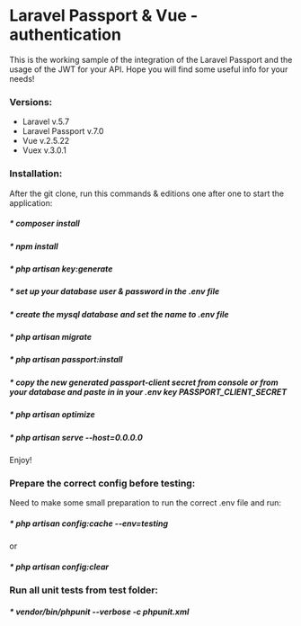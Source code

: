 # Laravel Passport & Vue - authentication #

This is the working sample of the integration of the Laravel Passport and the usage of the JWT for your API.
Hope you will find some useful info for your needs!

### Versions: ###
* Laravel v.5.7
* Laravel Passport v.7.0
* Vue v.2.5.22
* Vuex v.3.0.1

### Installation: ###

After the git clone, run this commands & editions one after one to start the application:
##### * composer install
##### * npm install
##### * php artisan key:generate
##### * set up your database user & password in the .env file
##### * create the mysql database and set the name to .env file
##### * php artisan migrate
##### * php artisan passport:install
##### * copy the new generated passport-client secret from console or from your database and paste in in your .env key PASSPORT_CLIENT_SECRET
##### * php artisan optimize
##### * php artisan serve --host=0.0.0.0

Enjoy!

### Prepare the correct config before testing: ###

Need to make some small preparation to run the correct .env file and run:
##### * php artisan config:cache --env=testing 
or
##### * php artisan config:clear

### Run all unit tests from test folder:
##### * vendor/bin/phpunit --verbose -c phpunit.xml

